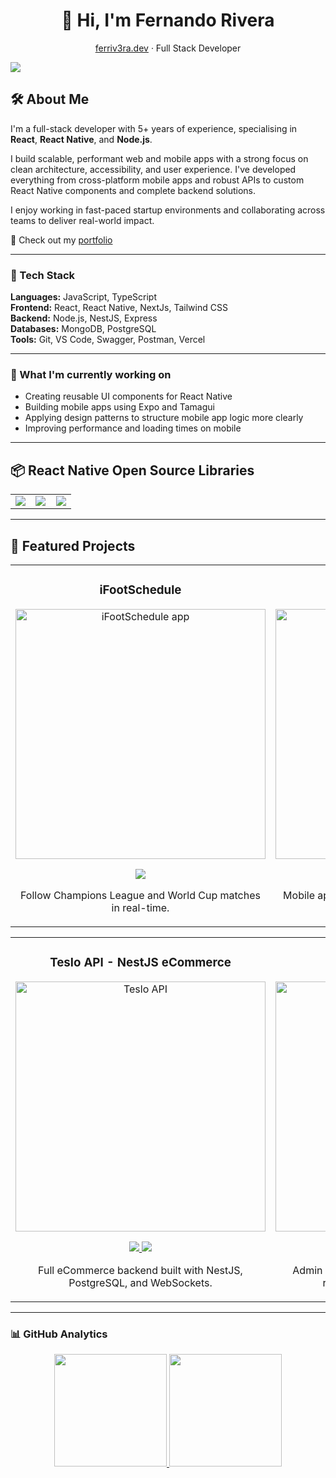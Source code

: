 <div align="center">
  <h1 align="center">👋 Hi, I'm Fernando Rivera</h1>
  <p align="center"><a href="https://ferriv3ra.dev">ferriv3ra.dev</a> · Full Stack Developer</p>
</div>

<img src="https://res.cloudinary.com/fercloudinary/image/upload/v1705066676/%C3%8Dconos%20Github/github-header-image_1_q8rhfa.png">

## 🛠 About Me

I'm a full-stack developer with 5+ years of experience, specialising in **React**, **React Native**, and **Node.js**.

I build scalable, performant web and mobile apps with a strong focus on clean architecture, accessibility, and user experience. I've developed everything from cross-platform mobile apps and robust APIs to custom React Native components and complete backend solutions.

I enjoy working in fast-paced startup environments and collaborating across teams to deliver real-world impact.

📎 Check out my [portfolio](https://ferriv3ra.dev)

---

### 🚀 Tech Stack

**Languages:** JavaScript, TypeScript  
**Frontend:** React, React Native, NextJs, Tailwind CSS  
**Backend:** Node.js, NestJS, Express  
**Databases:** MongoDB, PostgreSQL  
**Tools:** Git, VS Code, Swagger, Postman, Vercel

---

### 🔭 What I'm currently working on

- Creating reusable UI components for React Native
- Building mobile apps using Expo and Tamagui
- Applying design patterns to structure mobile app logic more clearly
- Improving performance and loading times on mobile

---

## 📦 React Native Open Source Libraries

<table>
  <tr>
    <td width="33%">
      <a href="https://rn-inkpad.web.app/">
        <img loading="lazy" src="https://github-readme-stats.vercel.app/api/pin/?username=FerRiv3ra&repo=rn-inkpad&show_owner=true&theme=react"/>
      </a>
    </td>
    <td width="33%">
      <a href="https://github.com/FerRiv3ra/rn-custom-alert-prompt">
        <img loading="lazy" src="https://github-readme-stats.vercel.app/api/pin/?username=FerRiv3ra&repo=rn-custom-alert-prompt&show_owner=true&theme=react"/>
      </a>
    </td>
    <td width="33%">
      <a href="https://github.com/FerRiv3ra/rn-segmented-tab-controls">
        <img loading="lazy" src="https://github-readme-stats.vercel.app/api/pin/?username=FerRiv3ra&repo=rn-segmented-tab-controls&show_owner=true&theme=react"/>
      </a>
    </td>
  </tr>
</table>

---

## 🚧 Featured Projects

<!-- First row -->
<table>
<tr>
  <td width="50%">
    <h3 align="center">iFootSchedule</h3>
    <div align="center">
      <a href="https://github.com/FerRiv3ra/iFootSchedule" target="_blank">
        <img src="https://res.cloudinary.com/fercloudinary/image/upload/v1685550898/FerRivera%20Web/BannerApps/iFootSchedule_hfi2yi.png" width="400" alt="iFootSchedule app">
      </a>
      <p>
        <a href="https://github.com/FerRiv3ra/iFootSchedule" target="_blank">
          <img src="https://img.shields.io/badge/CODE-992430?style=for-the-badge&logo=github&logoColor=black">
        </a>
      </p>
      <p>Follow Champions League and World Cup matches in real-time.</p>
    </div>
  </td>

  <td width="50%">
    <h3 align="center">The Vine Centre App</h3>
    <div align="center">
      <a href="https://github.com/FerRiv3ra/cupboard" target="_blank">
        <img src="https://res.cloudinary.com/fercloudinary/image/upload/v1685546455/FerRivera%20Web/BannerApps/the-vine-app_lb57dr.png" width="400" alt="The Vine Centre App">
      </a>
      <p>
        <a href="https://github.com/FerRiv3ra/cupboard" target="_blank">
          <img src="https://img.shields.io/badge/CODE-80ffaa?style=for-the-badge&logo=github&logoColor=black">
        </a>
      </p>
      <p>Mobile app to manage community cupboard visits with QR code check-ins.</p>
    </div>
  </td>
</tr>
</table>

<!-- Second row -->
<table>
<tr>
  <td width="50%">
    <h3 align="center">Teslo API - NestJS eCommerce</h3>
    <div align="center">
      <a href="https://github.com/FerRiv3ra/teslo-nest-ecommercer" target="_blank">
        <img src="https://res.cloudinary.com/fercloudinary/image/upload/v1690144573/FerRivera%20Web/BannerApps/NestJS_ajwc5c.png" width="400" alt="Teslo API">
      </a>
      <p>
        <a href="https://github.com/FerRiv3ra/teslo-nest-ecommercer" target="_blank">
          <img src="https://img.shields.io/badge/CODE-C31F1F?style=for-the-badge&logo=github&logoColor=black">
        </a>
        <a href="https://documenter.getpostman.com/view/11178258/2s9XxtzbR5" target="_blank">
          <img src="https://img.shields.io/badge/-DOCS POSTMAN-red?style=for-the-badge&color=C31F1F">
        </a>
      </p>
      <p>Full eCommerce backend built with NestJS, PostgreSQL, and WebSockets.</p>
    </div>
  </td>

  <td width="50%">
    <h3 align="center">The Vine Server</h3>
    <div align="center">
      <a href="https://github.com/FerRiv3ra/the_vine_centre_server" target="_blank">
        <img src="https://res.cloudinary.com/fercloudinary/image/upload/v1685550898/FerRivera%20Web/BannerApps/backend_auqz1h.png" width="400">
      </a>
      <p>
        <a href="https://github.com/FerRiv3ra/the_vine_centre_server" target="_blank">
          <img src="https://img.shields.io/badge/CODE-d1d446?style=for-the-badge&logo=github&logoColor=black">
        </a>
        <a href="https://documenter.getpostman.com/view/11178258/2s93mAUfh3" target="_blank">
          <img src="https://img.shields.io/badge/-Docs postman-green?style=for-the-badge&color=d1d446">
        </a>
      </p>
      <p>Admin portal for user management, 2FA login, reporting, file uploads, and more.</p>
    </div>
  </td>
</tr>
</table>

---

### 📊 GitHub Analytics

<p align="center">
  <a href="https://github.com/FerRiv3ra">
    <img height="180em" src="https://github-readme-stats-eight-theta.vercel.app/api?username=FerRiv3ra&show_icons=true&theme=algolia&include_all_commits=true&count_private=true"/>
    <img height="180em" src="https://github-readme-stats-eight-theta.vercel.app/api/top-langs/?username=FerRiv3ra&layout=compact&langs_count=8&theme=algolia"/>
  </a>
</p>
